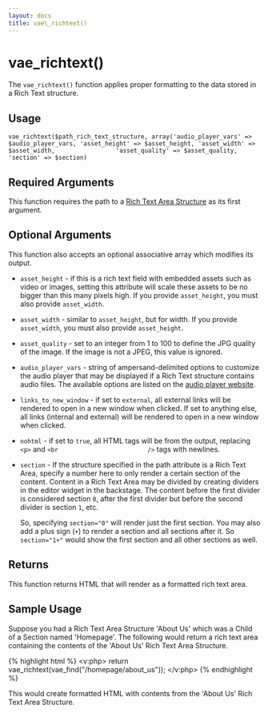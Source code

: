 ```yaml
---
layout: docs
title: vae\_richtext()
---
```


# vae\_richtext()

The `vae_richtext()` function applies proper formatting to the data
stored in a Rich Text structure.

## Usage

`vae_richtext($path_rich_text_structure, array('audio_player_vars' =>                 $audio_player_vars, 'asset_height' => $asset_height, 'asset_width' => $asset_width,                 'asset_quality' => $asset_quality, 'section' => $section)`

## Required Arguments

This function requires the path to a [Rich Text Area
Structure](/structure.richtext/) as its first argument.

## Optional Arguments

This function also accepts an optional associative array which modifies
its output.

-   `asset_height` - if this is a rich text field with embedded assets
    such as video or images, setting this attribute will scale these
    assets to be no bigger than this many pixels high. If you provide
    `asset_height`, you must also provide `asset_width`.

-   `asset_width` - similar to `asset_height`, but for width. If you
    provide `asset_width`, you must also provide `asset_height`.

-   `asset_quality` - set to an integer from 1 to 100 to define the JPG
    quality of the image. If the image is not a JPEG, this value
    is ignored.

-   `audio_player_vars` - string of ampersand-delimited options to
    customize the audio player that may be displayed if a Rich Text
    structure contains audio files. The available options are listed on
    the [audio player
    website](http://www.macloo.com/examples/audio_player/options.html).

-   `links_to_new_window` - if set to `external`, all external links
    will be rendered to open in a new window when clicked. If set to
    anything else, all links (internal and external) will be rendered to
    open in a new window when clicked.

-   `nohtml` - if set to `true`, all HTML tags will be from the output,
    replacing `<p>` and `<br                         />` tags
    with newlines.

-   `section` - If the structure specified in the path attribute is a
    Rich Text Area, specify a number here to only render a certain
    section of the content. Content in a Rich Text Area may be divided
    by creating dividers in the editor widget in the backstage. The
    content before the first divider is considered section `0`, after
    the first divider but before the second divider is section `1`, etc.

    So, specifying `section="0"` will render just the first section. You
    may also add a plus sign (`+`) to render a section and all sections
    after it. So `section="1+"` would show the first section and all
    other sections as well.

## Returns

This function returns HTML that will render as a formatted rich text
area.

## Sample Usage

Suppose you had a Rich Text Area Structure 'About Us' which was a Child
of a Section named 'Homepage'. The following would return a rich text
area containing the contents of the 'About Us' Rich Text Area Structure.

{% highlight html %}
<v:php>
    return vae_richtext(vae_find("/homepage/about_us"));
</v:php>
{% endhighlight %}

This would create formatted HTML with contents from the 'About Us' Rich
Text Area Structure.
